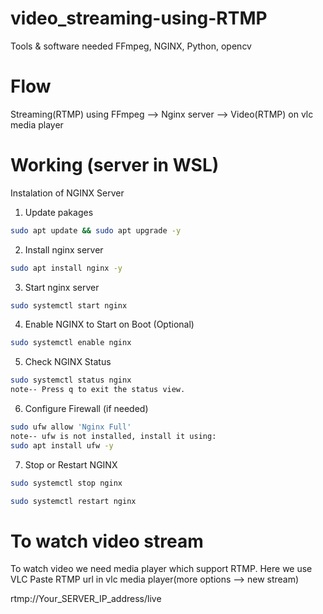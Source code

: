 # video_streaming-using-RTMP
Tools & software needed
FFmpeg, NGINX, Python, opencv

# Flow
Streaming(RTMP) using FFmpeg --> Nginx server --> Video(RTMP) on vlc media player  

# Working (server in WSL)

Instalation of NGINX Server
1. Update pakages
```bash 
sudo apt update && sudo apt upgrade -y
```

2. Install nginx server
```bash
sudo apt install nginx -y
```

3. Start nginx server
```bash
sudo systemctl start nginx
```

4. Enable NGINX to Start on Boot (Optional)
```bash
sudo systemctl enable nginx
```

5. Check NGINX Status
```bash
sudo systemctl status nginx
note-- Press q to exit the status view.
```

6. Configure Firewall (if needed)
```bash
sudo ufw allow 'Nginx Full'
note-- ufw is not installed, install it using:
sudo apt install ufw -y
```

7. Stop or Restart NGINX
```bash
sudo systemctl stop nginx

sudo systemctl restart nginx 
``` 

# To watch video stream
To watch video we need media player which support RTMP. Here we use VLC
Paste RTMP url in vlc media player(more options --> new stream)

 rtmp://Your_SERVER_IP_address/live  